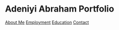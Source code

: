 # Adeniyi Abraham Portfolio

[About Me](index)
[Employment](employment)
[Education](education)
[Contact](contact)
